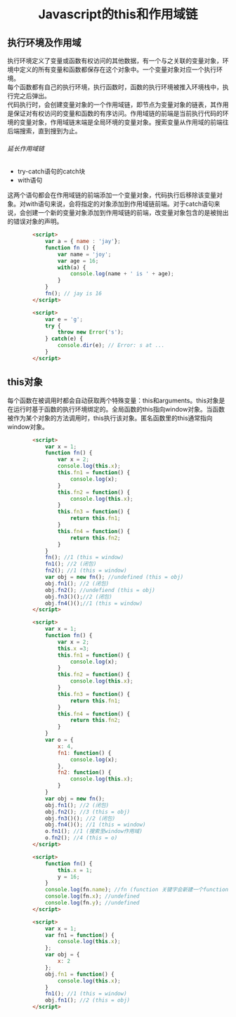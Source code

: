 <h1 align="center"> Javascript的this和作用域链</h1>

执行环境及作用域
-

执行环境定义了变量或函数有权访问的其他数据，有一个与之关联的变量对象，环境中定义的所有变量和函数都保存在这个对象中。一个变量对象对应一个执行环境。  
每个函数都有自己的执行环境，执行函数时，函数的执行环境被推入环境栈中，执行完之后弹出。  
代码执行时，会创建变量对象的一个作用域链，即节点为变量对象的链表，其作用是保证对有权访问的变量和函数的有序访问。作用域链的前端是当前执行代码的环境的变量对象，作用域链末端是全局环境的变量对象。搜索变量从作用域的前端往后端搜索，直到搜到为止。

###### 延长作用域链

- try-catch语句的catch块
- with语句

这两个语句都会在作用域链的前端添加一个变量对象，代码执行后移除该变量对象。对with语句来说，会将指定的对象添加到作用域链前端。对于catch语句来说，会创建一个新的变量对象添加到作用域链的前端，改变量对象包含的是被抛出的错误对象的声明。

```html
		<script>
			var a = { name : 'jay'};
			function fn () {
				var name = 'joy';
				var age = 16;
				with(a) {
					console.log(name + ' is ' + age);
				}
			}
			fn(); // jay is 16
		</script>
```

```html
		<script>
			var e = 'g';
			try {
				throw new Error('s');
			} catch(e) {
				console.dir(e); // Error: s at ...
			}
		</script>
```

this对象
-

每个函数在被调用时都会自动获取两个特殊变量：this和arguments。this对象是在运行时基于函数的执行环境绑定的。全局函数的this指向window对象。当函数被作为某个对象的方法调用时，this执行该对象。匿名函数里的this通常指向window对象。

```html
		<script>
			var x = 1;
			function fn() {
				var x = 2;
				console.log(this.x);
				this.fn1 = function() {
					console.log(x);
				}
				this.fn2 = function() {
					console.log(this.x);
				}
				this.fn3 = function() {
					return this.fn1;
				}
				this.fn4 = function() {
					return this.fn2;
				}
			}
			fn(); //1 (this = window)
			fn1(); //2 (闭包)
			fn2(); //1 (this = window)
			var obj = new fn(); //undefined (this = obj)
			obj.fn1(); //2 (闭包)
			obj.fn2(); //undefiend (this = obj)
			obj.fn3()();//2 (闭包)
			obj.fn4()();//1 (this = window)
		</script>
```

```html
		<script>
			var x = 1;
			function fn() {
				var x = 2;
				this.x =3;
				this.fn1 = function() {
					console.log(x);
				}
				this.fn2 = function() {
					console.log(this.x);
				}
				this.fn3 = function() {
					return this.fn1;
				}
				this.fn4 = function() {
					return this.fn2;
				}
			}
			var o = {
				x: 4,
				fn1: function() {
					console.log(x);
				},
				fn2: function() {
					console.log(this.x);
				}
			}
			var obj = new fn(); 
			obj.fn1(); //2 (闭包)
			obj.fn2(); //3 (this = obj)
			obj.fn3()(); //2 (闭包)
			obj.fn4()(); //1 (this = window)
			o.fn1(); //1 (搜索至window作用域)
			o.fn2(); //4 (this = o)
		</script>
```

```html
		<script>
			function fn() {
				this.x = 1;
				y = 16;
			}
			console.log(fn.name); //fn (function 关键字会新建一个function对象，名字为fn)
			console.log(fn.x); //undefined
			console.log(fn.y); //undefined
		</script>
```

```html
		<script>
			var x = 1;
			var fn1 = function() {
				console.log(this.x);
			};
			var obj = {
				x: 2
			};
			obj.fn1 = function() {
				console.log(this.x);
			}
			fn1(); //1 (this = window)
			obj.fn1(); //2 (this = obj)
		</script>
```
